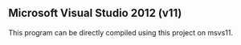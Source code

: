## Microsoft Visual Studio 2012 (v11)
This program can be directly compiled using this project on msvs11.
